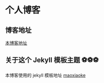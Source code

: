 # 个人博客

## 博客地址

[本博客地址](https://lanlan1128.github.io/)

## 关于这个 Jekyll 模板主题 ⚽⚽⚽

本博客使用的 jekyll 模板地址 [maoxiaoke](https://github.com/maoxiaoke)
